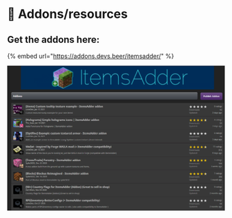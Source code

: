 # 💽 Addons/resources

## Get the addons here:

{% embed url="https://addons.devs.beer/itemsadder/" %}

![](<.gitbook/assets/image (30).png>)
